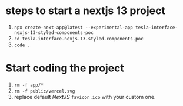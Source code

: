 # steps to start a nextjs 13 project

1. `npx create-next-app@latest --experimental-app tesla-interface-nexjs-13-styled-components-poc`
1. `cd tesla-interface-nexjs-13-styled-components-poc`
1. `code .`

# Start coding the project

1. `rm -f app/*`
1. `rm -f public/vercel.svg`
1. replace default _NextJS_ `favicon.ico` with your custom one.

